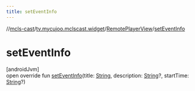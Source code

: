 ```yaml
---
title: setEventInfo
---
```

//[mcls-cast](../../../index.html)/[tv.mycujoo.mclscast.widget](../index.html)/[RemotePlayerView](index.html)/[setEventInfo](set-event-info.html)



# setEventInfo



[androidJvm]\
open override fun [setEventInfo](set-event-info.html)(title: [String](https://kotlinlang.org/api/latest/jvm/stdlib/kotlin/-string/index.html), description: [String](https://kotlinlang.org/api/latest/jvm/stdlib/kotlin/-string/index.html)?, startTime: [String](https://kotlinlang.org/api/latest/jvm/stdlib/kotlin/-string/index.html)?)




